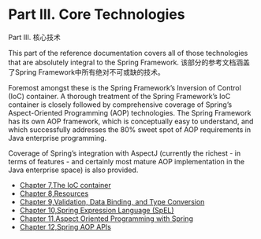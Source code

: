 # Part III. Core Technologies
Part III. 核心技术

This part of the reference documentation covers all of those technologies that are absolutely integral to the Spring Framework.
该部分的参考文档涵盖了Spring Framework中所有绝对不可或缺的技术。

Foremost amongst these is the Spring Framework’s Inversion of Control \(IoC\) container. A thorough treatment of the Spring Framework’s IoC container is closely followed by comprehensive coverage of Spring’s Aspect-Oriented Programming \(AOP\) technologies. The Spring Framework has its own AOP framework, which is conceptually easy to understand, and which successfully addresses the 80% sweet spot of AOP requirements in Java enterprise programming.

Coverage of Spring’s integration with AspectJ \(currently the richest - in terms of features - and certainly most mature AOP implementation in the Java enterprise space\) is also provided.

* [Chapter 7,The IoC container](https://docs.spring.io/spring/docs/current/spring-framework-reference/htmlsingle/#beans)
* [Chapter 8,Resources](https://docs.spring.io/spring/docs/current/spring-framework-reference/htmlsingle/#resources)
* [Chapter 9,Validation, Data Binding, and Type Conversion](https://docs.spring.io/spring/docs/current/spring-framework-reference/htmlsingle/#validation)
* [Chapter 10,Spring Expression Language \(SpEL\)](https://docs.spring.io/spring/docs/current/spring-framework-reference/htmlsingle/#expressions)
* [Chapter 11,Aspect Oriented Programming with Spring](https://docs.spring.io/spring/docs/current/spring-framework-reference/htmlsingle/#aop)
* [Chapter 12,Spring AOP APIs](https://docs.spring.io/spring/docs/current/spring-framework-reference/htmlsingle/#aop-api)



